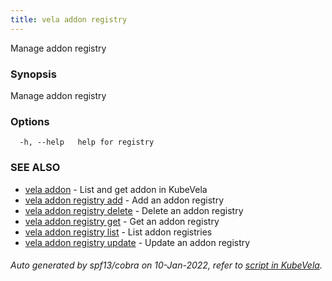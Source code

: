 ```yaml
---
title: vela addon registry
---
```


Manage addon registry

### Synopsis

Manage addon registry

### Options

```
  -h, --help   help for registry
```

### SEE ALSO

* [vela addon](vela_addon)	 - List and get addon in KubeVela
* [vela addon registry add](vela_addon_registry_add)	 - Add an addon registry
* [vela addon registry delete](vela_addon_registry_delete)	 - Delete an addon registry
* [vela addon registry get](vela_addon_registry_get)	 - Get an addon registry
* [vela addon registry list](vela_addon_registry_list)	 - List addon registries
* [vela addon registry update](vela_addon_registry_update)	 - Update an addon registry

###### Auto generated by spf13/cobra on 10-Jan-2022, refer to [script in KubeVela](https://github.com/oam-dev/kubevela/tree/master/hack/docgen).
